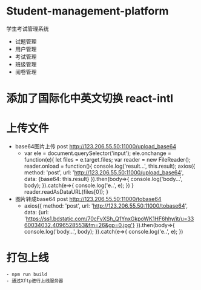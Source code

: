 # Student-management-platform
学生考试管理系统
 - 试题管理
 - 用户管理
 - 考试管理
 - 班级管理
 - 阅卷管理

 # 添加了国际化中英文切换 react-intl
 
 # 上传文件 
 - base64图片上传 post http://123.206.55.50:11000/upload_base64
   - var ele = document.querySelector('input');
        ele.onchange = function(e){
            let files = e.target.files;
            var reader = new FileReader();
            reader.onload = function(){
                console.log('result...', this.result);
                axios({
                    method: 'post',
                    url: 'http://123.206.55.50:11000/upload_base64',
                    data: {base64: this.result}
                }).then(body=>{
                    console.log('body...', body);
                }).catch(e=>{
                    console.log('e..', e);
                })
            }
            reader.readAsDataURL(files[0]);
        }
 - 图片转成base64 post http://123.206.55.50:11000/tobase64
   - axios({
    method: 'post',
    url: 'http://123.206.55.50:11000/tobase64',
        data: {url: 'https://ss1.bdstatic.com/70cFvXSh_Q1YnxGkpoWK1HF6hhy/it/u=3360034032,4096528553&fm=26&gp=0.jpg'}
    }).then(body=>{
        console.log('body...', body);
    }).catch(e=>{
        console.log('e..', e);
    })
 # 打包上线
    - npm run build
    - 通过Xftp进行上线服务器